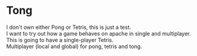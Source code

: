 
# Tong

I don't own either Pong or Tetris, this is just a test. \
I want to try out how a game behaves on apache in single and multiplayer. \
This is going to have a single-player Tetris. \
Multiplayer (local and global) for pong, tetris and tong.
